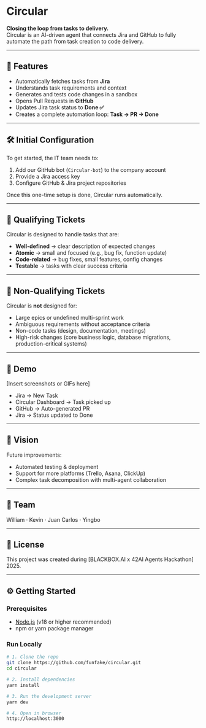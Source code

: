 # Circular

**Closing the loop from tasks to delivery.**  
Circular is an AI-driven agent that connects Jira and GitHub to fully automate the path from task creation to code delivery.

---

## 🚀 Features

- Automatically fetches tasks from **Jira**
- Understands task requirements and context
- Generates and tests code changes in a sandbox
- Opens Pull Requests in **GitHub**
- Updates Jira task status to **Done ✅**
- Creates a complete automation loop: **Task → PR → Done**

---

## 🛠 Initial Configuration

To get started, the IT team needs to:

1. Add our GitHub bot (`Circular-bot`) to the company account  
2. Provide a Jira access key  
3. Configure GitHub & Jira project repositories  

Once this one-time setup is done, Circular runs automatically.

---

## 🎯 Qualifying Tickets

Circular is designed to handle tasks that are:

- **Well-defined** → clear description of expected changes  
- **Atomic** → small and focused (e.g., bug fix, function update)  
- **Code-related** → bug fixes, small features, config changes  
- **Testable** → tasks with clear success criteria  

---

## 🚫 Non-Qualifying Tickets

Circular is **not** designed for:

- Large epics or undefined multi-sprint work  
- Ambiguous requirements without acceptance criteria  
- Non-code tasks (design, documentation, meetings)  
- High-risk changes (core business logic, database migrations, production-critical systems)  

---

## 📸 Demo

[Insert screenshots or GIFs here]  
- Jira → New Task  
- Circular Dashboard → Task picked up  
- GitHub → Auto-generated PR  
- Jira → Status updated to Done  

---

## 🔮 Vision

Future improvements:

- Automated testing & deployment  
- Support for more platforms (Trello, Asana, ClickUp)  
- Complex task decomposition with multi-agent collaboration  

---

## 👥 Team

William · Kevin · Juan Carlos · Yingbo

---

## 📜 License

This project was created during [BLACKBOX.AI x 42AI Agents Hackathon] 2025. 

---

## ⚙️ Getting Started

### Prerequisites
- [Node.js](https://nodejs.org/) (v18 or higher recommended)  
- npm or yarn package manager  

### Run Locally

```bash
# 1. Clone the repo
git clone https://github.com/funfake/circular.git
cd circular

# 2. Install dependencies
yarn install

# 3. Run the development server
yarn dev

# 4. Open in browser
http://localhost:3000 
